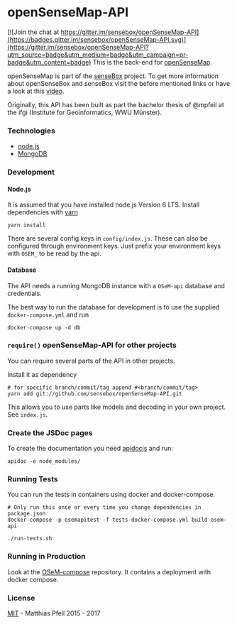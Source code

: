 openSenseMap-API
================

[![Join the chat at https://gitter.im/sensebox/openSenseMap-API](https://badges.gitter.im/sensebox/openSenseMap-API.svg)](https://gitter.im/sensebox/openSenseMap-API?utm_source=badge&utm_medium=badge&utm_campaign=pr-badge&utm_content=badge)
This is the back-end for [openSenseMap](http://opensensemap.org).

openSenseMap is part of the [senseBox](http//sensebox.de) project.
To get more information about openSenseBox and senseBox visit the before mentioned links or have a look at this [video](https://www.youtube.com/watch?v=uTOWYa42_rI).

Originally, this API has been built as part the bachelor thesis of @mpfeil at the ifgi (Institute for Geoinformatics, WWU Münster).

### Technologies

* [node.js]
* [MongoDB]

### Development

#### Node.js
It is assumed that you have installed node.js Version 6 LTS. Install dependencies with [yarn](https://yarnpkg.com/)
```
yarn install
```

There are several config keys in `config/index.js`. These can also be configured through environment keys. Just prefix your environment keys with `OSEM_` to be read by the api.

#### Database
The API needs a running MongoDB instance with a `OSeM-api` database and credentials.

The best way to run the database for development is to use the supplied `docker-compose.yml` and run
```
docker-compose up -d db
```

### `require()` openSenseMap-API for other projects

You can require several parts of the API in other projects.

Install it as dependency
```
# for specific branch/commit/tag append #<branch/commit/tag>
yarn add git://github.com/sensebox/openSenseMap-API.git
```

This allows you to use parts like models and decoding in your own project. See `index.js`.

### Create the JSDoc pages

To create the documentation you need [apidocjs](http://apidocjs.com/) and run:
```
apidoc -e node_modules/
```

### Running Tests
You can run the tests in containers using docker and docker-compose.
```
# Only run this once or every time you change dependencies in package.json
docker-compose -p osemapitest -f tests-docker-compose.yml build osem-api

./run-tests.sh
```

### Running in Production

Look at the [OSeM-compose](https://github.com/sensebox/osem-compose) repository. It contains a deployment with docker compose.

### License

[MIT](license.md) - Matthias Pfeil 2015 - 2017

[node.js]:http://nodejs.org/
[MongoDB]:http://www.mongodb.com/
